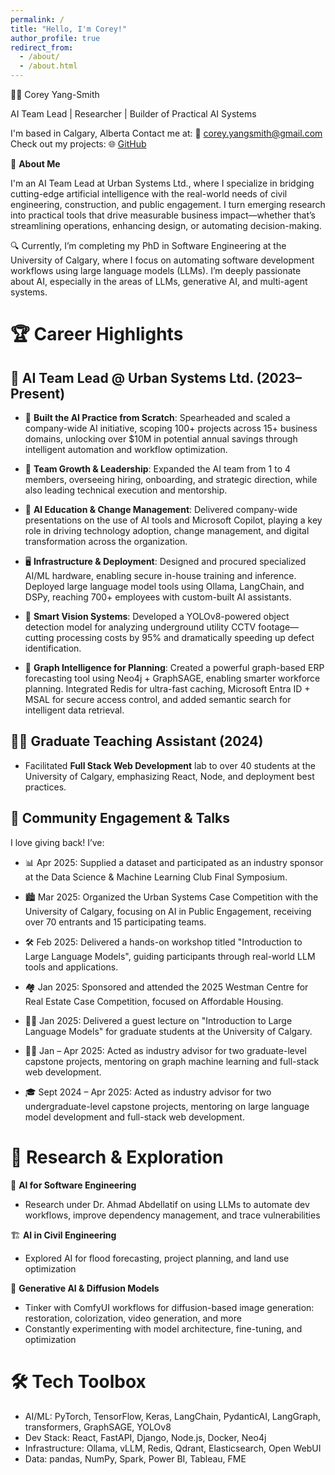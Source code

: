 ```yaml
---
permalink: /
title: "Hello, I'm Corey!"
author_profile: true
redirect_from: 
  - /about/
  - /about.html
---
```

👨‍💻 Corey Yang-Smith

AI Team Lead | Researcher | Builder of Practical AI Systems

I'm based in Calgary, Alberta
Contact me at: 📧 [corey.yangsmith@gmail.com](mailto:corey.yangsmith@gmail.com)
Check out my projects: 🌐 [GitHub](https://github.com/coreyyangsmith)

🚀 **About Me**

I'm an AI Team Lead at Urban Systems Ltd., where I specialize in bridging cutting-edge artificial intelligence with the real-world needs of civil engineering, construction, and public engagement. I turn emerging research into practical tools that drive measurable business impact—whether that’s streamlining operations, enhancing design, or automating decision-making.

🔍 Currently, I’m completing my PhD in Software Engineering at the University of Calgary, where I focus on automating software development workflows using large language models (LLMs). I’m deeply passionate about AI, especially in the areas of LLMs, generative AI, and multi-agent systems.


🏆 Career Highlights
======
🧠 AI Team Lead @ Urban Systems Ltd. (2023–Present)
------
* 🚀 **Built the AI Practice from Scratch**: Spearheaded and scaled a company-wide AI initiative, scoping 100+ projects across 15+ business domains, unlocking over $10M in potential annual savings through intelligent automation and workflow optimization.

* 👥 **Team Growth & Leadership**: Expanded the AI team from 1 to 4 members, overseeing hiring, onboarding, and strategic direction, while also leading technical execution and mentorship.

* 📣 **AI Education & Change Management**: Delivered company-wide presentations on the use of AI tools and Microsoft Copilot, playing a key role in driving technology adoption, change management, and digital transformation across the organization.

* 🖥️ **Infrastructure & Deployment**: Designed and procured specialized AI/ML hardware, enabling secure in-house training and inference. Deployed large language model tools using Ollama, LangChain, and DSPy, reaching 700+ employees with custom-built AI assistants.

* 🎯 **Smart Vision Systems**: Developed a YOLOv8-powered object detection model for analyzing underground utility CCTV footage—cutting processing costs by 95% and dramatically speeding up defect identification.

* 🧩 **Graph Intelligence for Planning**: Created a powerful graph-based ERP forecasting tool using Neo4j + GraphSAGE, enabling smarter workforce planning. Integrated Redis for ultra-fast caching, Microsoft Entra ID + MSAL for secure access control, and added semantic search for intelligent data retrieval.

🧑‍🏫 Graduate Teaching Assistant (2024)
------
* Facilitated **Full Stack Web Development** lab to over 40 students at the University of Calgary, emphasizing React, Node, and deployment best practices.

💬 Community Engagement & Talks
------
I love giving back! I’ve:
* 📊 Apr 2025: Supplied a dataset and participated as an industry sponsor at the Data Science & Machine Learning Club Final Symposium.

* 🏙️ Mar 2025: Organized the Urban Systems Case Competition with the University of Calgary, focusing on AI in Public Engagement, receiving over 70 entrants and 15 participating teams.

* 🛠️ Feb 2025: Delivered a hands-on workshop titled "Introduction to Large Language Models", guiding participants through real-world LLM tools and applications.

* 🏘️ Jan 2025: Sponsored and attended the 2025 Westman Centre for Real Estate Case Competition, focused on Affordable Housing.

* 🧑‍🏫 Jan 2025: Delivered a guest lecture on "Introduction to Large Language Models" for graduate students at the University of Calgary.

* 👨‍🔬 Jan – Apr 2025: Acted as industry advisor for two graduate-level capstone projects, mentoring on graph machine learning and full-stack web development.

* 🎓 Sept 2024 – Apr 2025: Acted as industry advisor for two undergraduate-level capstone projects, mentoring on large language model development and full-stack web development.


🧪 Research & Exploration
======
🧵 **AI for Software Engineering**
* Research under Dr. Ahmad Abdellatif on using LLMs to automate dev workflows, improve dependency management, and trace vulnerabilities

🏗️ **AI in Civil Engineering**
* Explored AI for flood forecasting, project planning, and land use optimization

🎨 **Generative AI & Diffusion Models**
* Tinker with ComfyUI workflows for diffusion-based image generation: restoration, colorization, video generation, and more
* Constantly experimenting with model architecture, fine-tuning, and optimization

🛠️ Tech Toolbox
======
* AI/ML: PyTorch, TensorFlow, Keras, LangChain, PydanticAI, LangGraph, transformers, GraphSAGE, YOLOv8
* Dev Stack: React, FastAPI, Django, Node.js, Docker, Neo4j
* Infrastructure: Ollama, vLLM, Redis, Qdrant, Elasticsearch, Open WebUI
* Data: pandas, NumPy, Spark, Power BI, Tableau, FME